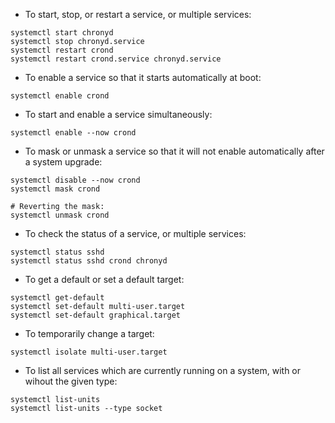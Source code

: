 * To start, stop, or restart a service, or multiple services:
```
systemctl start chronyd
systemctl stop chronyd.service
systemctl restart crond
systemctl restart crond.service chronyd.service
```
* To enable a service so that it starts automatically at boot:
```
systemctl enable crond
```

* To start and enable a service simultaneously:
```
systemctl enable --now crond
```

* To mask or unmask a service so that it will not enable automatically after a system upgrade:
```
systemctl disable --now crond
systemctl mask crond

# Reverting the mask:
systemctl unmask crond
```

* To check the status of a service, or multiple services:
```
systemctl status sshd
systemctl status sshd crond chronyd
```

* To get a default or set a default target:
```
systemctl get-default
systemctl set-default multi-user.target
systemctl set-default graphical.target
```

* To temporarily change a target:
```
systemctl isolate multi-user.target
```

* To list all services which are currently running on a system, with or wihout the given type:
```
systemctl list-units
systemctl list-units --type socket
```

